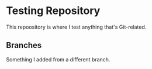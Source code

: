 # Testing Repository

This repoository is where I test anything that's Git-related.

## Branches

Something I added from a different branch.